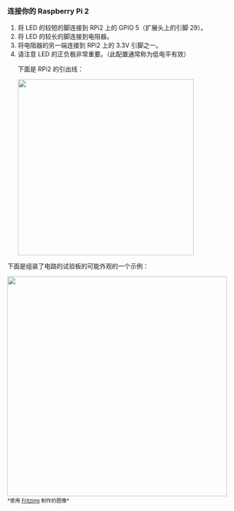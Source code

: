 <h3> 连接你的 Raspberry Pi 2 </h3>

<ol class="setup-content-list">
  <div class="row">
    <div class="col-md-12 col-xs-24">
      <li>将 LED 的较短的脚连接到 RPi2 上的 GPIO 5（扩展头上的引脚 29）。</li>
      <li>将 LED 的较长的脚连接到电阻器。</li>
      <li>将电阻器的另一端连接到 RPi2 上的 3.3V 引脚之一。</li>
      <li>请注意 LED 的正负极非常重要。（此配置通常称为低电平有效）</li>
    </div>
    <div class="col-md-12 col-xs-24">
      <p>下面是 RPi2 的引出线：</p>
      <img src="{{site.baseurl}}/Resources/images/PinMappings/RP2_Pinout.png" height="400">
    </div>
  </div>
</ol>
<div class="row">
  <div class="col-md-12 col-xs-24">
    <p>下面是组装了电路的试验板的可能外观的一个示例：</p>
  </div>
  <div class="col-md-12 col-xs-24">
    <img src="{{site.baseurl}}/Resources/images/Blinky/breadboard_assembled_rpi2_kit.jpg" height="500">
    <sub>*使用 <a href="http://fritzing.org/" target="_blank">Fritzing</a> 制作的图像*</sub>
  </div>
</div>



